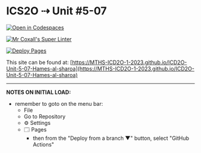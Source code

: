 # ICS2O ⇢ Unit #5-07

[![Open in Codespaces](https://classroom.github.com/assets/launch-codespace-7f7980b617ed060a017424585567c406b6ee15c891e84e1186181d67ecf80aa0.svg)](https://classroom.github.com/open-in-codespaces?assignment_repo_id=15260166)

[![Mr Coxall's Super Linter](https://github.com/MTHS-ICD2O-1-2023/ICD2O-Unit-5-07-Hames-al-sharoa/workflows/Mr%20Coxall's%20Super%20Linter/badge.svg)](https://github.com/MTHS-ICD2O-1-2023/ICD2O-Unit-5-07-Hames-al-sharoa/actions)

[![Deploy Pages](https://github.com/MTHS-ICD2O-1-2023/ICD2O-Unit-5-07-Hames-al-sharoa/workflows/Deploy%20Pages/badge.svg)](https://github.com/MTHS-ICD2O-1-2023/ICD2O-Unit-5-07-Hames-al-sharoa/actions)

This site can be found at: [https://MTHS-ICD2O-1-2023.github.io/ICD2O-Unit-5-07-Hames-al-sharoa](https://MTHS-ICD2O-1-2023.github.io/ICD2O-Unit-5-07-Hames-al-sharoa)

---

**NOTES ON INITIAL LOAD:**
- remember to goto on the menu bar:
  - File
  - Go to Repository
  - ⚙ Settings
  - 🗔 Pages
    - then from the "Deploy from a branch ▼" button, select "GitHub Actions"
